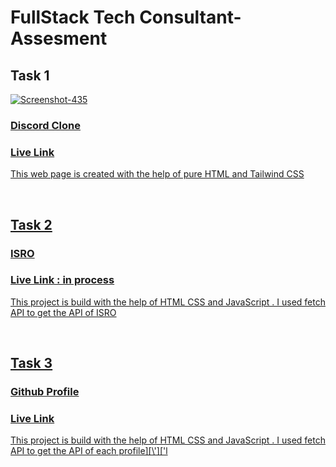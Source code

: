 # FullStack Tech Consultant-Assesment

<h2>Task 1 </h2>
<a href="https://ibb.co/b6J5Qtj"><img src="https://i.ibb.co/0ntym5p/Screenshot-435.png" alt="Screenshot-435" border="0"></a>
<h3><a href = "https://github.com/snehalgadge/Consultant-Assesment/tree/main/Task1_Discord-Clone">Discord Clone</h3>
<h3><a href = "https://luminous-gelato-525e1e.netlify.app/">Live Link</h3>
<p>This web page is created with the help of pure HTML and Tailwind CSS</p>

<br>

<h2>Task 2 </h2>
<h3><a href = "https://github.com/snehalgadge/Consultant-Assesment/tree/main/Task2_ISRO">ISRO</h3>
<h3><a href =" ">Live Link : in process</h3>
<p>This project is build with the help of HTML CSS and JavaScript . I used fetch API to get the API of ISRO</p>


<br>

<h2>Task 3</h2>
<h3><a href = "https://github.com/snehalgadge/Consultant-Assesment/tree/main/Task3_Github">Github Profile</h3>
<h3><a href = "https://luminous-gelato-525e1e.netlify.app/">Live Link</h3>
<p>This project is build with the help of HTML CSS and JavaScript . I used fetch API to get the API of each profile][\']['l</p>

